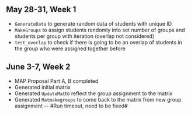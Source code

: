 ## May 28-31, Week 1
- `GenerateData` to generate random data of students with unique ID
- `MakeGroups` to assign students randomly into set number of groups
and students per group with iteration (overlap not considered)
- `test_overlap` to check if there is going to be an overlap of students
  in the group who were assigned together before

## June 3-7, Week 2
- MAP Proposal Part A, B completed
- Generated initial matrix
- Generated `UpdateMat`to reflect the group assignment to the matrix
- Generated `Matmakegroups` to come back to the matrix from new group assignment -- #Run timeout, need to be fixed#